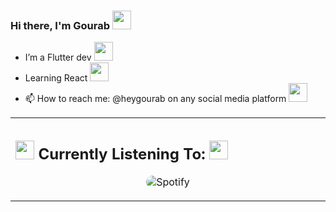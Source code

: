 ### Hi there, I'm Gourab <img src="https://emojis.slackmojis.com/emojis/images/1643515023/10521/meow_code.gif?1643515023" width="30"/>

- I’m a Flutter dev <img src="https://emojis.slackmojis.com/emojis/images/1643514738/7421/typingcat.gif?1643514738" width="30"/>
- Learning React <img src="https://emojis.slackmojis.com/emojis/images/1712916265/92029/pedro.gif?1712916265" width="30"/>
- 📫 How to reach me: @heygourab on any social media platform <img src="https://emojis.slackmojis.com/emojis/images/1660853767/60881/meow_attention.gif?1660853767" width="30"/>

<table width="100%">
  <tr>
    <td width="50%">
      <h2><img src="https://emojis.slackmojis.com/emojis/images/1643514045/41/spotify.png?1643514045" width="30" /> Currently Listening To: <img src="https://emojis.slackmojis.com/emojis/images/1643514596/5999/meow_party.gif?1643514596" width="30" /></h2>
      <p align="center"><img src="https://novatorem-heygourab.vercel.app/api/spotify?background_color=000000&border_color=1c1c1e" alt="Spotify" style="border-radius: 20px;" /></p>
    </td>
  </tr>
</table>
